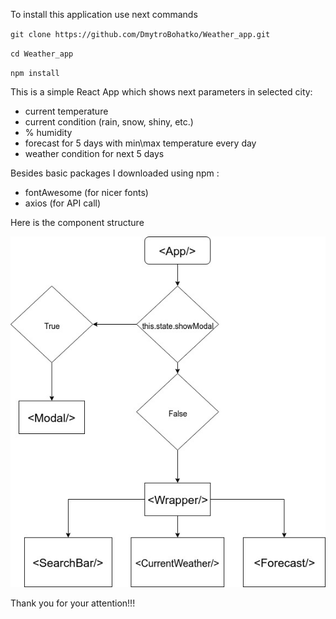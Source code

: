 To install this application use next commands

`git clone https://github.com/DmytroBohatko/Weather_app.git`

`cd Weather_app`

`npm install`


This is a simple React App which shows next parameters in selected city:
- current temperature
- current condition (rain, snow, shiny, etc.)
- % humidity
- forecast for 5 days with min\max temperature every day
- weather condition for next 5 days

Besides basic packages I downloaded using npm :
- fontAwesome (for nicer fonts)
- axios (for API call)

Here is the component structure

![Alt text](src/img/Weather_app_components.jpg?raw=true "Component_structure")


Thank you for your attention!!!
